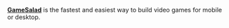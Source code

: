 [**GameSalad**](https://gamesalad.com/) is the fastest and easiest way to build video games for mobile or desktop.
